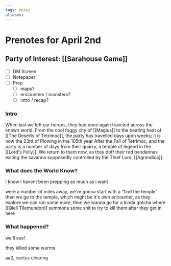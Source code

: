 ```yaml
---
tags: notes
aliases:
---
```


# Prenotes for April 2nd
## Party of Interest: [[Sarahouse Game]]
- [ ] DM Screen
- [ ] Notepaper
- [ ] Prep
	- [ ] maps?
	- [ ] encounters / monsters?
	- [ ] intro / recap?

### Intro

When last we left our heroes, they had once again traveled across the known world. From the cool foggy city of [[Magius]] to the beating heat of [[The Deserts of Tetrimoc]], the party has travelled days upon weeks; it is now the 23rd of Plowing in the 105th year After the Fall of Tetrimoc, and the party is a number of days from their quarry, a temple of legend in the [[Lord's Folly]]. We return to them now, as they doff their red bandannas exiting the savanna supposedly controlled by the Thief Lord, [[Agrandica]].

### What does the World Know?

I know i havent been prepping as much as i want

were a number of miles away, we're gonna start with a "find the temple"
then we go to the temple, which might be it's own encounter, as they explore we can run some more, then we wanna go for a kinda gotcha where [[Qiell Tilemundon]] summons some shit to try to kill them after they get in here

### What happened?

we'll see!

they killed some wurms

aa2, cactus clearing

